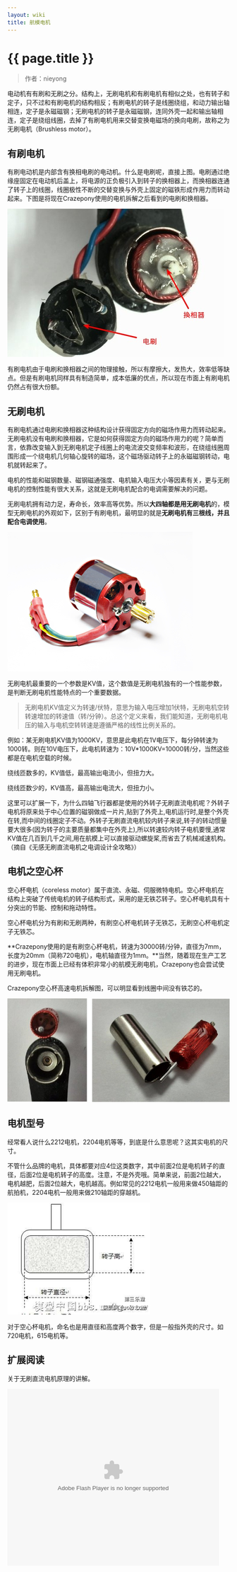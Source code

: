 ```yaml
---
layout: wiki
title: 航模电机
---
```


# {{ page.title }}

>作者：nieyong

电动机有有刷和无刷之分。结构上，无刷电机和有刷电机有相似之处，也有转子和定子，只不过和有刷电机的结构相反；有刷电机的转子是线圈绕组，和动力输出轴相连，定子是永磁磁钢；无刷电机的转子是永磁磁钢，连同外壳一起和输出轴相连，定子是绕组线圈，去掉了有刷电机用来交替变换电磁场的换向电刷，故称之为无刷电机（Brushless motor）。

## 有刷电机
有刷电动机是内部含有换相电刷的电动机。什么是电刷呢，直接上图。电刷通过绝缘座固定在电动机后盖上，将电源的正负极引入到转子的换相器上，而换相器连通了转子上的线圈，线圈极性不断的交替变换与外壳上固定的磁铁形成作用力而转动起来。下图是将现在Crazepony使用的电机拆解之后看到的电刷和换相器。

![](/assets/img/motor-dianshua.jpg)

有刷电机由于电刷和换相器之间的物理接触，所以有摩擦大，发热大，效率低等缺点。但是有刷电机同样具有制造简单，成本低廉的优点，所以现在市面上有刷电机仍然占有很大份额。

## 无刷电机
有刷电机通过电刷和换相器这种结构设计获得固定方向的磁场作用力而转动起来。无刷电机没有电刷和换相器，它是如何获得固定方向的磁场作用力的呢？简单而言，依靠改变输入到无刷电机定子线圈上的电流波交变频率和波形，在绕组线圈周围形成一个绕电机几何轴心旋转的磁场，这个磁场驱动转子上的永磁磁钢转动，电机就转起来了。

电机的性能和磁钢数量、磁钢磁通强度、电机输入电压大小等因素有关，更与无刷电机的控制性能有很大关系，这就是无刷电机配合的电调需要解决的问题。

无刷电机拥有动力足，寿命长，效率高等优势。所以**大四轴都是用无刷电机**的，模型无刷电机的外观如下，区别于有刷电机，最明显的就是**无刷电机有三根线，并且配合电调使用**。

![](/assets/img/motor-wushua.jpg)

无刷电机最重要的一个参数是KV值，这个数值是无刷电机独有的一个性能参数，是判断无刷电机性能特点的一个重要数据。

> 无刷电机KV值定义为转速/伏特，意思为输入电压增加1伏特，无刷电机空转转速增加的转速值（转/分钟）。总这个定义来看，我们能知道，无刷电机电压的输入与电机空转转速是遵循严格的线性比例关系的。

例如：某无刷电机KV值为1000KV，意思是此电机在1V电压下，每分钟转速为1000转。则在10V电压下，此电机转速为：10V*1000KV=10000转/分，当然这些都是在电机空载的时候。

绕线匝数多的，KV值低，最高输出电流小，但扭力大。

绕线匝数少的，KV值高，最高输出电流大，但扭力小。

这里可以扩展一下，为什么四轴飞行器都是使用的外转子无刷直流电机呢？外转子电机将原来处于中心位置的磁钢做成一片片,贴到了外壳上,电机运行时,是整个外壳在转,而中间的线圈定子不动。外转子无刷直流电机较内转子来说,转子的转动惯量要大很多(因为转子的主要质量都集中在外壳上),所以转速较内转子电机要慢,通常KV值在几百到几千之间,用在航模上可以直接驱动螺旋桨,而省去了机械减速机构。（摘自《无感无刷直流电机之电调设计全攻略》）

## 电机之空心杯
空心杯电机（coreless motor）属于直流、永磁、伺服微特电机。空心杯电机在结构上突破了传统电机的转子结构形式，采用的是无铁芯转子。空心杯电机具有十分突出的节能、控制和拖动特性。

空心杯电机分为有刷和无刷两种，有刷空心杯电机转子无铁芯，无刷空心杯电机定子无铁芯。

**Crazepony使用的是有刷空心杯电机，转速为30000转/分钟，直径为7mm，长度为20mm（简称720电机），电机轴直径为1mm。**当然，随着现在生产工艺的进步，现在市面上已经有体积非常小的航模无刷电机，Crazepony也会尝试使用无刷电机。

Crazepony空心杯高速电机拆解图，可以明显看到线圈中间没有铁芯的。

![](/assets/img/coreless-motor.png)

## 电机型号

经常看人说什么2212电机，2204电机等等，到底是什么意思呢？这其实电机的尺寸。

不管什么品牌的电机，具体都要对应4位这类数字，其中前面2位是电机转子的直径，后面2位是电机转子的高度。注意，不是外壳哦。简单来说，前面2位越大，电机越肥，后面2位越大，电机越高。例如常见的2212电机一般用来做450轴距的航拍机，2204电机一般用来做210轴距的穿越机。

![](/assets/img/motor-size.jpg)

对于空心杯电机，命名也是用直径和高度两个数字，但是一般指外壳的尺寸。如720电机，615电机等。

## 扩展阅读

关于无刷直流电机原理的讲解。

<p>
<embed src="http://player.youku.com/player.php/sid/XMzI4MzkxMTg4/v.swf" allowFullScreen="true" quality="high" width="480" height="400" align="middle" allowScriptAccess="always" type="application/x-shockwave-flash"></embed>
</p>

